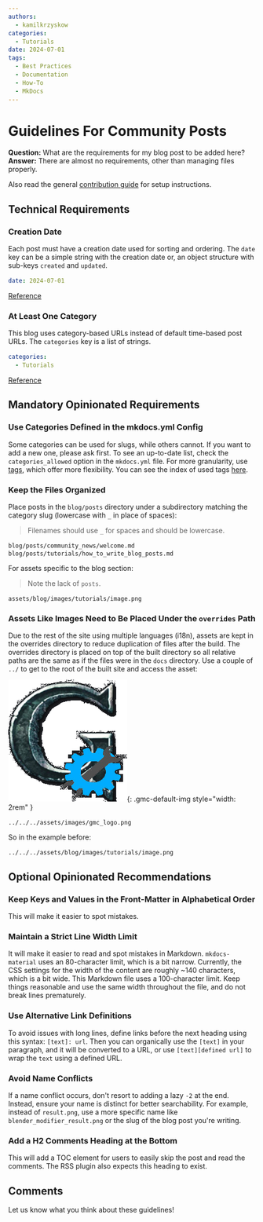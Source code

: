 ```yaml
---
authors:
  - kamilkrzyskow
categories:
  - Tutorials
date: 2024-07-01
tags:
  - Best Practices
  - Documentation
  - How-To
  - MkDocs
---
```

# Guidelines For Community Posts

**Question:** What are the requirements for my blog post to be added here?  
**Answer:** There are almost no requirements, other than managing files properly.

Also read the general [contribution guide](../../../contribute/index.md) for setup instructions. 

<!-- more -->

## Technical Requirements

### Creation Date

Each post must have a creation date used for sorting and ordering. The `date` key can be a simple 
string with the creation date or, an object structure with sub-keys `created` and `updated`.

```yaml
date: 2024-07-01
```

[Reference](https://squidfunk.github.io/mkdocs-material/plugins/blog/#meta.date)

### At Least One Category

This blog uses category-based URLs instead of default time-based post URLs. The `categories` key is 
a list of strings.

```yaml
categories:
  - Tutorials
```

[Reference](https://squidfunk.github.io/mkdocs-material/plugins/blog/#meta.categories)

## Mandatory Opinionated Requirements

### Use Categories Defined in the mkdocs.yml Config

Some categories can be used for slugs, while others cannot. If you want to add a new one, please ask
first. To see an up-to-date list, check the `categories_allowed` option in the `mkdocs.yml` file. 
For more granularity, use [tags], which offer more flexibility. You can see the index of used tags 
[here][current-tags].

[tags]: https://squidfunk.github.io/mkdocs-material/plugins/tags/
[current-tags]: ../../tags.md

### Keep the Files Organized

Place posts in the `blog/posts` directory under a subdirectory matching the category slug (lowercase
with `_` in place of spaces):

> Filenames should use `_` for spaces and should be lowercase.

```
blog/posts/community_news/welcome.md
blog/posts/tutorials/how_to_write_blog_posts.md
```

For assets specific to the blog section:

> Note the lack of `posts`.

```
assets/blog/images/tutorials/image.png
```

### Assets Like Images Need to Be Placed Under the `overrides` Path

Due to the rest of the site using multiple languages (i18n), assets are kept in the overrides 
directory to reduce duplication of files after the build. The overrides directory is placed on top 
of the built directory so all relative paths are the same as if the files were in the `docs` 
directory. Use a couple of `../` to get to the root of the built site and access the asset:

![](../../../assets/images/gmc_logo.png){: .gmc-default-img style="width: 2rem" }

```
../../../assets/images/gmc_logo.png
```

So in the example before:

```
../../../assets/blog/images/tutorials/image.png
```

## Optional Opinionated Recommendations

### Keep Keys and Values in the Front-Matter in Alphabetical Order

This will make it easier to spot mistakes.

### Maintain a Strict Line Width Limit

It will make it easier to read and spot mistakes in Markdown. `mkdocs-material` uses an 80-character
limit, which is a bit narrow. Currently, the CSS settings for the width of the content are roughly 
~140 characters, which is a bit wide. This Markdown file uses a 100-character limit. Keep things 
reasonable and use the same width throughout the file, and do not break lines prematurely.

### Use Alternative Link Definitions

To avoid issues with long lines, define links before the next heading using this syntax: 
`[text]: url`. Then you can organically use the `[text]` in your paragraph, and it will be converted 
to a URL, or use `[text][defined url]` to wrap the `text` using a defined URL.

### Avoid Name Conflicts

If a name conflict occurs, don't resort to adding a lazy `-2` at the end. Instead, ensure your name 
is distinct for better searchability. For example, instead of `result.png`, use a more specific name
like `blender_modifier_result.png` or the slug of the blog post you're writing.

### Add a H2 Comments Heading at the Bottom

This will add a TOC element for users to easily skip the post and read the comments. The RSS plugin 
also expects this heading to exist.

## Comments

Let us know what you think about these guidelines!